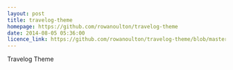 ```yaml
---
layout: post
title: travelog-theme
homepage: https://github.com/rowanoulton/travelog-theme
date: 2014-08-05 05:36:00
licence_link: https://github.com/rowanoulton/travelog-theme/blob/master/LICENSE
---
```

Travelog Theme
